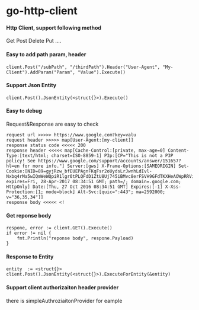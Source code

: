 # go-http-client


#### Http Client, support following method
Get
Post
Delete
Put
....
#### Easy to add path param, header
```
client.Post("/subPath", "/thirdPath").Header("User-Agent", "My-Client").AddParam("Param", "Value").Execute()
```
#### Support Json Entity
```
client.Post().JsonEntity(<struct{}>).Execute()
```
#### Easy to debug
Request&Response are easy to check
```
request url >>>>> https://www.google.com?key=valu
request header >>>>> map[User-Agent:[my-client]]
response status code <<<<< 200
response header <<<<< map[Cache-Control:[private, max-age=0] Content-Type:[text/html; charset=ISO-8859-1] P3p:[CP="This is not a P3P policy! See https://www.google.com/support/accounts/answer/151657?hl=en for more info."] Server:[gws] X-Frame-Options:[SAMEORIGIN] Set-Cookie:[NID=89=gyjRzw_bfEUEPAgnFKqFsr2oUydsLrJwnhLdIvl-Nxbq4rMa5wIQmWeWQpiR1lgr0tPLQFdD1ZtU8Uj745iBMvc8erFSVH9GFdTKXHeAOWpRRVigQ4MU7HAp5XGyvdIfwQkWl377tRujQA; expires=Fri, 28-Apr-2017 08:34:51 GMT; path=/; domain=.google.com; HttpOnly] Date:[Thu, 27 Oct 2016 08:34:51 GMT] Expires:[-1] X-Xss-Protection:[1; mode=block] Alt-Svc:[quic=":443"; ma=2592000; v="36,35,34"]]
response body <<<<< <!
```
#### Get reponse body
```golang
respone, error := client.GET().Execute()
if error != nil {
	fmt.Println("reponse body", respone.Payload)
}
```
#### Response to Entity
```golang
entity  := <struct{}>
client.Post().JsonEntity(<struct{}>).ExecuteForEntity(&entity)
```
#### Support client authorizaiton header provider
there is simpleAuthroziaitonProvider for eample
